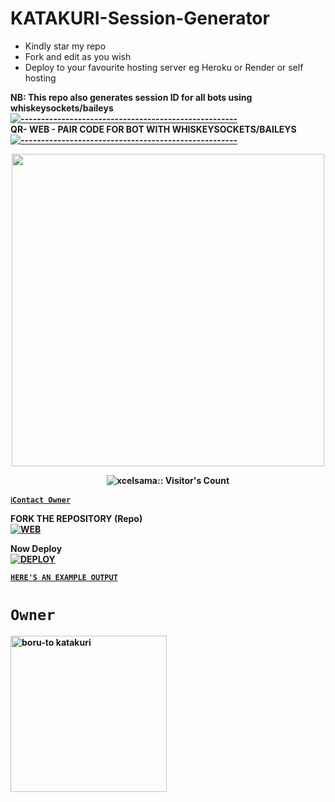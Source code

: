 # KATAKURI-Session-Generator
- Kindly star my repo
- Fork and edit as you wish
- Deploy to your favourite hosting server eg Heroku or Render or self hosting

<strong>NB:<strong/> This repo also generates session ID for all bots using whiskeysockets/baileys
[![-----------------------------------------------------](https://raw.githubusercontent.com/andreasbm/readme/master/assets/lines/colored.png)](#table-of-contents)
<br/>QR- WEB - PAIR CODE FOR BOT WITH WHISKEYSOCKETS/BAILEYS
[![-----------------------------------------------------](https://raw.githubusercontent.com/andreasbm/readme/master/assets/lines/colored.png)](#table-of-contents)
<p align="center">
   <a href="https://github.com/boru-to">
    <img src="https://files.catbox.moe/zuhd2x.jpg" width="500">
     
</a>
 <p align="center"><img src="https://profile-counter.glitch.me/{boru-to}/count.svg" alt="xcelsama:: Visitor's Count" /></p>

[`ℹ️Contact Owner`](https://wa.me/27747815326)

FORK THE REPOSITORY (Repo) 
    <br>
<a href="https://github.com/boru-to/SESSION-GENERATOR/fork"><img title="WEB" src="https://img.shields.io/github/forks/boru-to/KATAKURI_MD?style=social"></a>

Now Deploy
    <br>
<a href='https://dashboard.heroku.com/new?template=https://github.com/boru-to/SESSION-GENERATOR' target="_blank"><img alt='DEPLOY' src='https://img.shields.io/badge/-DEPLOY-black?style=for-the-badge&logo=heroku&logoColor=white'/>

[`HERE'S AN EXAMPLE OUTPUT`](https://katakuri-session-test-2d5de70f8522.herokuapp.com)
# `Owner`

 <a href="https://github.com/boru-to"><img src="https://github.com/boru-to.png" width="250" height="250" alt="boru-to katakuri"/></a>

